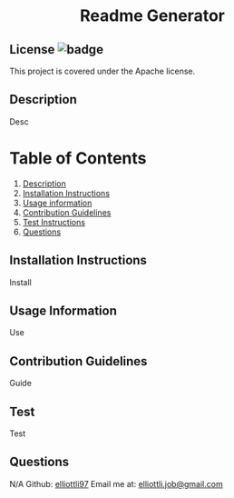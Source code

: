 
<h1 align="center">Readme Generator  </h1>

## License ![badge](https://badgen.net/badge/License/Apache/blue)
This project is covered under the Apache license. 
<a name="Description"></a>

## Description
Desc

# Table of Contents
1. [Description](#Description)
2. [Installation Instructions](#Installation-Instructions)
3. [Usage information](#Usage-Information)
4. [Contribution Guidelines](#Contribution-Guidelines)
5. [Test Instructions](#Test)
6. [Questions](#Questions)
    
    

<a name="Installation-Instructions"></a>   
## Installation Instructions
Install

<a name="Usage-Information"></a>   
## Usage Information
Use 

<a name="Contribution-Guidelines"></a>    
## Contribution Guidelines
Guide

<a name="Test"></a>
## Test
Test

<a name="Questions"></a>
## Questions
N/A
Github: [elliottli97](https://github.com/elliottli97)
Email me at: elliottli.job@gmail.com